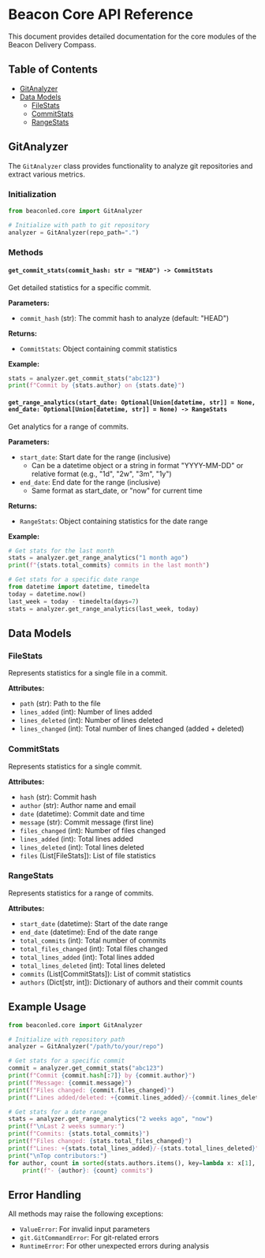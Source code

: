 # Beacon Core API Reference

This document provides detailed documentation for the core modules of the Beacon Delivery Compass.

## Table of Contents
- [GitAnalyzer](#gitanalyzer)
- [Data Models](#data-models)
  - [FileStats](#filestats)
  - [CommitStats](#commitstats)
  - [RangeStats](#rangestats)

## GitAnalyzer

The `GitAnalyzer` class provides functionality to analyze git repositories and extract various metrics.

### Initialization
```python
from beaconled.core import GitAnalyzer

# Initialize with path to git repository
analyzer = GitAnalyzer(repo_path=".")
```

### Methods

#### `get_commit_stats(commit_hash: str = "HEAD") -> CommitStats`
Get detailed statistics for a specific commit.

**Parameters:**
- `commit_hash` (str): The commit hash to analyze (default: "HEAD")

**Returns:**
- `CommitStats`: Object containing commit statistics

**Example:**
```python
stats = analyzer.get_commit_stats("abc123")
print(f"Commit by {stats.author} on {stats.date}")
```

#### `get_range_analytics(start_date: Optional[Union[datetime, str]] = None, end_date: Optional[Union[datetime, str]] = None) -> RangeStats`
Get analytics for a range of commits.

**Parameters:**
- `start_date`: Start date for the range (inclusive)
  - Can be a datetime object or a string in format "YYYY-MM-DD" or relative format (e.g., "1d", "2w", "3m", "1y")
- `end_date`: End date for the range (inclusive)
  - Same format as start_date, or "now" for current time

**Returns:**
- `RangeStats`: Object containing statistics for the date range

**Example:**
```python
# Get stats for the last month
stats = analyzer.get_range_analytics("1 month ago")
print(f"{stats.total_commits} commits in the last month")

# Get stats for a specific date range
from datetime import datetime, timedelta
today = datetime.now()
last_week = today - timedelta(days=7)
stats = analyzer.get_range_analytics(last_week, today)
```

## Data Models

### FileStats
Represents statistics for a single file in a commit.

**Attributes:**
- `path` (str): Path to the file
- `lines_added` (int): Number of lines added
- `lines_deleted` (int): Number of lines deleted
- `lines_changed` (int): Total number of lines changed (added + deleted)

### CommitStats
Represents statistics for a single commit.

**Attributes:**
- `hash` (str): Commit hash
- `author` (str): Author name and email
- `date` (datetime): Commit date and time
- `message` (str): Commit message (first line)
- `files_changed` (int): Number of files changed
- `lines_added` (int): Total lines added
- `lines_deleted` (int): Total lines deleted
- `files` (List[FileStats]): List of file statistics

### RangeStats
Represents statistics for a range of commits.

**Attributes:**
- `start_date` (datetime): Start of the date range
- `end_date` (datetime): End of the date range
- `total_commits` (int): Total number of commits
- `total_files_changed` (int): Total files changed
- `total_lines_added` (int): Total lines added
- `total_lines_deleted` (int): Total lines deleted
- `commits` (List[CommitStats]): List of commit statistics
- `authors` (Dict[str, int]): Dictionary of authors and their commit counts

## Example Usage

```python
from beaconled.core import GitAnalyzer

# Initialize with repository path
analyzer = GitAnalyzer("/path/to/your/repo")

# Get stats for a specific commit
commit = analyzer.get_commit_stats("abc123")
print(f"Commit {commit.hash[:7]} by {commit.author}")
print(f"Message: {commit.message}")
print(f"Files changed: {commit.files_changed}")
print(f"Lines added/deleted: +{commit.lines_added}/-{commit.lines_deleted}")

# Get stats for a date range
stats = analyzer.get_range_analytics("2 weeks ago", "now")
print(f"\nLast 2 weeks summary:")
print(f"Commits: {stats.total_commits}")
print(f"Files changed: {stats.total_files_changed}")
print(f"Lines: +{stats.total_lines_added}/-{stats.total_lines_deleted}")
print("\nTop contributors:")
for author, count in sorted(stats.authors.items(), key=lambda x: x[1], reverse=True)[:3]:
    print(f"- {author}: {count} commits")
```

## Error Handling

All methods may raise the following exceptions:
- `ValueError`: For invalid input parameters
- `git.GitCommandError`: For git-related errors
- `RuntimeError`: For other unexpected errors during analysis
